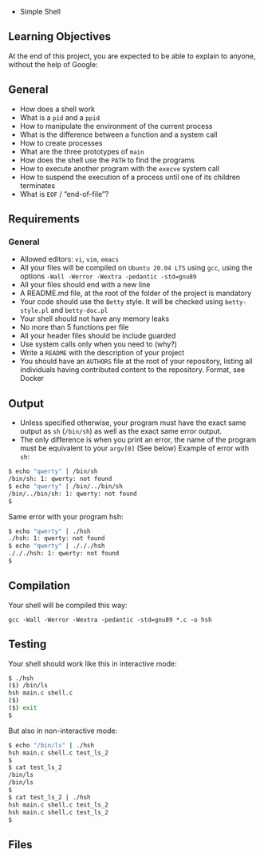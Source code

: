  - Simple Shell

## Learning Objectives
At the end of this project, you are expected to be able to explain to anyone, without the help of Google:

## General
 - How does a shell work
 - What is a `pid` and a `ppid`
 - How to manipulate the environment of the current process
 - What is the difference between a function and a system call
 - How to create processes
 - What are the three prototypes of `main`
 - How does the shell use the `PATH` to find the programs
 - How to execute another program with the `execve` system call
 - How to suspend the execution of a process until one of its children terminates
 - What is `EOF` / “end-of-file”?

## Requirements
### General
 - Allowed editors: `vi`, `vim`, `emacs`
 - All your files will be compiled on `Ubuntu 20.04 LTS` using `gcc`, using the options `-Wall -Werror -Wextra -pedantic -std=gnu89`
 - All your files should end with a new line
 - A README.md file, at the root of the folder of the project is mandatory
 - Your code should use the `Betty` style. It will be checked using `betty-style.pl` and `betty-doc.pl`
 - Your shell should not have any memory leaks
 - No more than 5 functions per file
 - All your header files should be include guarded
 - Use system calls only when you need to (why?)
 - Write a `README` with the description of your project
 - You should have an `AUTHORS` file at the root of your repository, listing all individuals having contributed content to the repository. Format, see Docker

## Output
 - Unless specified otherwise, your program must have the exact same output as `sh` (`/bin/sh`) as well as the exact same error output.
 - The only difference is when you print an error, the name of the program must be equivalent to your `argv[0]` (See below)
Example of error with `sh`:

```bash
$ echo "qwerty" | /bin/sh
/bin/sh: 1: qwerty: not found
$ echo "qwerty" | /bin/../bin/sh
/bin/../bin/sh: 1: qwerty: not found
$
```

Same error with your program hsh:

```bash
$ echo "qwerty" | ./hsh
./hsh: 1: qwerty: not found
$ echo "qwerty" | ./././hsh
./././hsh: 1: qwerty: not found
$
```

## Compilation
Your shell will be compiled this way:

`gcc -Wall -Werror -Wextra -pedantic -std=gnu89 *.c -o hsh`

## Testing
Your shell should work like this in interactive mode:

```bash
$ ./hsh
($) /bin/ls
hsh main.c shell.c
($)
($) exit
$
```
But also in non-interactive mode:

```bash
$ echo "/bin/ls" | ./hsh
hsh main.c shell.c test_ls_2
$
$ cat test_ls_2
/bin/ls
/bin/ls
$
$ cat test_ls_2 | ./hsh
hsh main.c shell.c test_ls_2
hsh main.c shell.c test_ls_2
$
```

## Files
